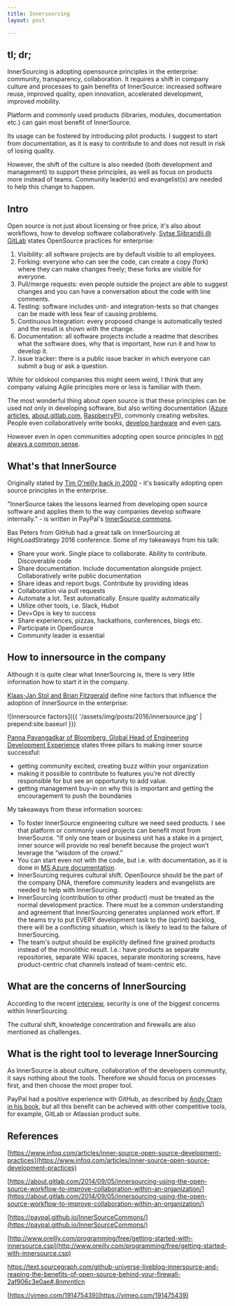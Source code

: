 ```yaml
---
title: Innersourcing
layout: post

---
```


## tl; dr;

InnerSourcing is adopting opensource principles in the enterprise: community, transparency, collaboration.
It requires a shift in company culture and processes to gain benefits of InnerSource: increased software reuse, improved quality, open innovation, accelerated development, improved mobility.

Platform and commonly used products (libraries, modules, documentation etc.) can gain most benefit of InnerSource.

Its usage can be fostered by introducing pilot products. I suggest to start from documentation, as it is easy to contribute to and does not result in risk of losing quality.

However, the shift of the culture is also needed (both development and management) to support these principles, as well as focus on products more instead of teams. Community leader(s) and evangelist(s) are needed to help this change to happen.

## Intro

Open source is not just about licensing or free price, it's also about workflows, how to develop software collaboratively. [Sytse Sijbrandij @ GitLab](https://about.gitlab.com/2014/09/05/innersourcing-using-the-open-source-workflow-to-improve-collaboration-within-an-organization/) states OpenSource practices for enterprise:

1. Visibility: all software projects are by default visible to all employees.
1. Forking: everyone who can see the code, can create a copy (fork) where they can make changes freely; these forks are visible for everyone.
1. Pull/merge requests: even people outside the project are able to suggest changes and you can have a conversation about the code with line comments.
1. Testing: software includes unit- and integration-tests so that changes can be made with less fear of causing problems.
1. Continuous Integration: every proposed change is automatically tested and the result is shown with the change.
1. Documentation: all software projects include a readme that describes what the software does, why that is important, how run it and how to develop it.
1. Issue tracker: there is a public issue tracker in which everyone can submit a bug or ask a question.

While for oldskool companies this might seem weird, I think that any company valuing Agile principles more or less is familiar with them.

The most wonderful thing about open source is that these principles can be used not only in developing software, but also writing documentation ([Azure articles](https://azure.microsoft.com/en-us/documentation/), [about.gitlab.com](http://about.gitlab.com/), [RaspberryPi](https://github.com/raspberrypi/documentation)), commonly creating websites. People even collaboratively write books, [develop hardware](https://en.wikipedia.org/wiki/Open-source_hardware) and even [cars](https://en.wikipedia.org/wiki/Open-source_car).

However even in open communities adopting open source principles in [not always a common sense](https://github.com/vilniusphp/vilniusphp-meetups/pull/1).

## What's that InnerSource

Originally stated by [Tim O'reilly back in 2000](http://archive.oreilly.com/pub/a/oreilly/ask_tim/2000/opengl_1200.html) - it's basically adopting open source principles in the enterprise.

"InnerSource takes the lessons learned from developing open source software and applies them to the way companies develop software internally." - is written in PayPal's [InnerSource commons](https://paypal.github.io/InnerSourceCommons/).

Bas Peters from GitHub had a great talk on InnerSourcing at HighLoadStrategy 2016 conference. Some of my takeaways from his talk:

* Share your work. Single place to collaborate. Ability to contribute. Discoverable code
* Share documentation. Include documentation alongside project. Collaboratively write public documentation
* Share ideas and report bugs. Contribute by providing ideas
* Collaboration via pull requests
* Automate a lot. Test automatically. Ensure quality automatically
* Utilize other tools, i.e. Slack, Hubot
* Dev+Ops is key to success
* Share experiences, pizzas, hackathons, conferences, blogs etc.
* Participate in OpenSource
* Community leader is essential

## How to innersource in the company

Although it is quite clear what InnerSourcing is, there is very little information how to start it in the company.

[Klaas-Jan Stol and Brian Fitzgerald](https://www.infoq.com/articles/inner-source-open-source-development-practices) define nine factors that influence the adoption of InnerSource in the enterprise:

![Innersource factors]({{ '/assets/img/posts/2016/innersource.jpg' | prepend:site.baseurl }})

[Panna Pavangadkar of Bloomberg, Global Head of Engineering Development Experience](https://text.sourcegraph.com/github-universe-liveblog-innersource-and-reaping-the-benefits-of-open-source-behind-your-firewall-2af906c3e0ae#.8nmrntlcn) states three pillars to making inner source successful:

* getting community excited, creating buzz within your organization
* making it possible to contribute to features you’re not directly responsible for but see an opportunity to add value.
* getting management buy-in on why this is important and getting the encouragement to push the boundaries

My takeaways from these information sources:

* To foster InnerSource engineering culture we need seed products. I see that platform or commonly used projects can benefit most from InnerSource. "If only one team or business unit has a stake in a project, inner source will provide no real benefit because the project won’t leverage the “wisdom of the crowd.”
* You can start even not with the code, but i.e. with documentation, as it is done in [MS Azure documentation](https://azure.microsoft.com/en-us/documentation/).
* InnerSourcing requires cultural shift. OpenSource should be the part of the company DNA, therefore community leaders and evangelists are needed to help with InnerSourcing.
* InnerSourcing (contribution to other product) must be treated as the normal development practice. There must be a common understanding and agreement that InnerSourcing generates unplanned work effort. If the teams try to put EVERY development task to the (sprint) backlog, there will be a conflicting situation, which is likely to lead to the failure of InnerSourcing.
* The team's output should be explicitly defined fine grained products instead of the monolithic result. I.e.: have products as separate repositories, separate Wiki spaces, separate monitoring screens, have product-centric chat channels instead of team-centric etc.

## What are the concerns of InnerSourcing

According to the recent [interview](https://text.sourcegraph.com/github-universe-liveblog-innersource-and-reaping-the-benefits-of-open-source-behind-your-firewall-2af906c3e0ae#.8nmrntlcn), security is one of the biggest concerns within InnerSourcing.

The cultural shift, knowledge concentration and firewalls are also mentioned as challenges.

## What is the right tool to leverage InnerSourcing

As InnerSource is about culture, collaboration of the developers community, it says nothing about the tools. Therefore we should focus on processes first, and then choose the most proper tool.

PayPal had a positive experience with GitHub, as described by [Andy Oram in his book](http://www.oreilly.com/programming/free/getting-started-with-innersource.csp), but all this benefit can be achieved with other competitive tools, for example, GitLab or Atlassian product suite.

## References

[https://www.infoq.com/articles/inner-source-open-source-development-practices](https://www.infoq.com/articles/inner-source-open-source-development-practices)

[https://about.gitlab.com/2014/09/05/innersourcing-using-the-open-source-workflow-to-improve-collaboration-within-an-organization/](https://about.gitlab.com/2014/09/05/innersourcing-using-the-open-source-workflow-to-improve-collaboration-within-an-organization/)

[https://paypal.github.io/InnerSourceCommons/](https://paypal.github.io/InnerSourceCommons/)

[http://www.oreilly.com/programming/free/getting-started-with-innersource.csp](http://www.oreilly.com/programming/free/getting-started-with-innersource.csp)

[https://text.sourcegraph.com/github-universe-liveblog-innersource-and-reaping-the-benefits-of-open-source-behind-your-firewall-
2af906c3e0ae#.8nmrntlcn](https://text.sourcegraph.com/github-universe-liveblog-innersource-and-reaping-the-benefits-of-open-source-behind-your-firewall-2af906c3e0ae#.8nmrntlcn)

[https://vimeo.com/191475439](https://vimeo.com/191475439)
